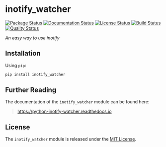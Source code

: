 # inotify_watcher

[![Package Status][package-badge]][package-link]
[![Documentation Status][documentation-badge]][documentation-link]
[![License Status][license-badge]][license-link]
[![Build Status][build-badge]][build-link]
[![Quality Status][pre-commit-badge]][pre-commit-link]

*An easy way to use inotify*

## Installation

Using `pip`:
```bash
pip install inotify_watcher
```

## Further Reading

The documentation of the `inotify_watcher` module can be found here:

> https://python-inotify-watcher.readthedocs.io

## License

The `inotify_watcher` module is released under the [MIT License][license-link].

[package-badge]: https://img.shields.io/pypi/v/inotify-watcher
[package-link]: https://pypi.org/project/inotify-watcher
[documentation-badge]: https://img.shields.io/readthedocs/python-inotify-watcher
[documentation-link]: https://python-inotify-watcher.readthedocs.io/en/latest
[license-badge]: https://img.shields.io/github/license/jmlemetayer/python-inotify-watcher
[license-link]: https://github.com/jmlemetayer/python-inotify-watcher/blob/main/LICENSE.md
[build-badge]: https://img.shields.io/github/workflow/status/jmlemetayer/python-inotify-watcher/python-inotify-watcher/main
[build-link]: https://github.com/jmlemetayer/python-inotify-watcher/actions
[pre-commit-badge]: https://results.pre-commit.ci/badge/github/jmlemetayer/python-inotify-watcher/main.svg
[pre-commit-link]: https://results.pre-commit.ci/latest/github/jmlemetayer/python-inotify-watcher/main
